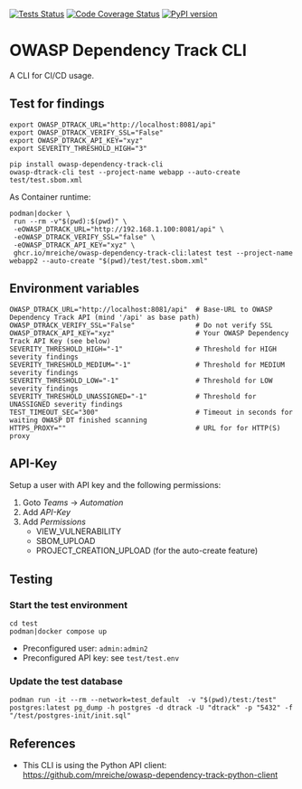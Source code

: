 [![Tests Status](https://github.com/mreiche/owasp-dependency-track-cli/actions/workflows/test-and-build.yml/badge.svg)](https://github.com/mreiche/owasp-dependency-track-cli/actions/workflows/test-and-build.yml)
[![Code Coverage Status](https://codecov.io/github/mreiche/owasp-dependency-track-cli/branch/main/graph/badge.svg)](https://app.codecov.io/github/mreiche/owasp-dependency-track-cli)
[![PyPI version](https://badge.fury.io/py/owasp-dependency-track-cli.svg)](https://badge.fury.io/py/owasp-dependency-track-cli)

# OWASP Dependency Track CLI

A CLI for CI/CD usage.

## Test for findings

```shell
export OWASP_DTRACK_URL="http://localhost:8081/api"
export OWASP_DTRACK_VERIFY_SSL="False"
export OWASP_DTRACK_API_KEY="xyz"
export SEVERITY_THRESHOLD_HIGH="3"

pip install owasp-dependency-track-cli
owasp-dtrack-cli test --project-name webapp --auto-create test/test.sbom.xml
```

As Container runtime:

```shell
podman|docker \
 run --rm -v"$(pwd):$(pwd)" \
 -eOWASP_DTRACK_URL="http://192.168.1.100:8081/api" \
 -eOWASP_DTRACK_VERIFY_SSL="false" \
 -eOWASP_DTRACK_API_KEY="xyz" \
 ghcr.io/mreiche/owasp-dependency-track-cli:latest test --project-name webapp2 --auto-create "$(pwd)/test/test.sbom.xml"
```

## Environment variables
```shell
OWASP_DTRACK_URL="http://localhost:8081/api"  # Base-URL to OWASP Dependency Track API (mind '/api' as base path)
OWASP_DTRACK_VERIFY_SSL="False"               # Do not verify SSL
OWASP_DTRACK_API_KEY="xyz"                    # Your OWASP Dependency Track API Key (see below)
SEVERITY_THRESHOLD_HIGH="-1"                  # Threshold for HIGH severity findings
SEVERITY_THRESHOLD_MEDIUM="-1"                # Threshold for MEDIUM severity findings
SEVERITY_THRESHOLD_LOW="-1"                   # Threshold for LOW severity findings
SEVERITY_THRESHOLD_UNASSIGNED="-1"            # Threshold for UNASSIGNED severity findings
TEST_TIMEOUT_SEC="300"                        # Timeout in seconds for waiting OWASP DT finished scanning
HTTPS_PROXY=""                                # URL for for HTTP(S) proxy
```

## API-Key

Setup a user with API key and the following permissions:

1. Goto *Teams* -> *Automation*
1. Add *API-Key*
1. Add *Permissions*
   - VIEW_VULNERABILITY
   - SBOM_UPLOAD
   - PROJECT_CREATION_UPLOAD (for the auto-create feature)

## Testing

### Start the test environment
```shell
cd test
podman|docker compose up
```

- Preconfigured user: `admin:admin2`
- Preconfigured API key: see `test/test.env`


### Update the test database
```shell
podman run -it --rm --network=test_default  -v "$(pwd)/test:/test" postgres:latest pg_dump -h postgres -d dtrack -U "dtrack" -p "5432" -f "/test/postgres-init/init.sql"
```

## References

- This CLI is using the Python API client: https://github.com/mreiche/owasp-dependency-track-python-client
